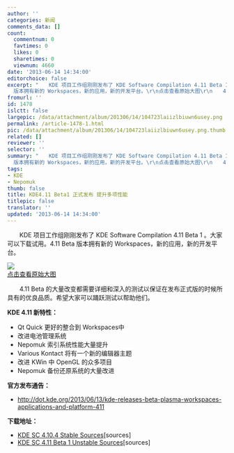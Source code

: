 ```yaml
---
author: ''
categories: 新闻
comments_data: []
count:
  commentnum: 0
  favtimes: 0
  likes: 0
  sharetimes: 0
  viewnum: 4660
date: '2013-06-14 14:34:00'
editorchoice: false
excerpt: "　　KDE 项目工作组刚刚发布了 KDE Software Compilation 4.11 Beta 1 。大家可以下载试用。4.11 Beta
  版本拥有新的 Workspaces，新的应用，新的开发平台。\r\n点击查看原始大图\r\n　　4.11 Beta 的大量改变都需要详细和  ..."
fromurl: ''
id: 1478
islctt: false
largepic: /data/attachment/album/201306/14/104723laiizlbiuwn6usey.png
permalink: /article-1478-1.html
pic: /data/attachment/album/201306/14/104723laiizlbiuwn6usey.png.thumb.jpg
related: []
reviewer: ''
selector: ''
summary: "　　KDE 项目工作组刚刚发布了 KDE Software Compilation 4.11 Beta 1 。大家可以下载试用。4.11 Beta
  版本拥有新的 Workspaces，新的应用，新的开发平台。\r\n点击查看原始大图\r\n　　4.11 Beta 的大量改变都需要详细和  ..."
tags:
- KDE
- Nepomuk
thumb: false
title: KDE4.11 Beta1 正式发布 提升多项性能
titlepic: false
translator: ''
updated: '2013-06-14 14:34:00'
---
```


　　KDE 项目工作组刚刚发布了 KDE Software Compilation 4.11 Beta 1 。大家可以下载试用。4.11 Beta 版本拥有新的 Workspaces，新的应用，新的开发平台。


[![](/data/attachment/album/201306/14/104723laiizlbiuwn6usey.png)  
点击查看原始大图](https://img.linux.net.cn/data/attachment/album/201306/14/104723laiizlbiuwn6usey.png)


　　4.11 Beta 的大量改变都需要详细和深入的测试以保证在发布正式版的时候所具有的优良品质。希望大家可以踊跃测试以帮助他们。


**KDE 4.11 新特性：**


* Qt Quick 更好的整合到 Workspaces中
* 改进电池管理系统
* Nepomuk 索引系统性能大量提升
* Various Kontact 将有一个新的编辑器主题
* 改进 KWin 中 OpenGL 的众多项目
* Nepomuk 备份还原系统的大量改进


**官方发布通告：**


* <http://dot.kde.org/2013/06/13/kde-releases-beta-plasma-workspaces-applications-and-platform-411>


**下载地址：**


* [KDE SC 4.10.4 Stable Sources](ftp://ftp.kde.org/pub/kde/stable/4.10.4/src/)[sources]
* [KDE SC 4.11 Beta 1 Unstable Sources](ftp://ftp.kde.org/pub/kde/unstable/4.10.80/src/)[sources]